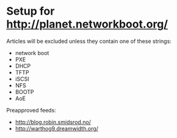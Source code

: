 # Setup for http://planet.networkboot.org/

Articles will be excluded unless they contain one of these strings:
* network boot
* PXE
* DHCP
* TFTP
* iSCSI
* NFS
* BOOTP
* AoE

Preapproved feeds:

* http://blog.robin.smidsrod.no/
* http://warthog9.dreamwidth.org/
